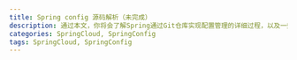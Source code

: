 ```yaml
---
title: Spring config 源码解析（未完成）
description: 通过本文，你将会了解Spring通过Git仓库实现配置管理的详细过程，以及一些线上的使用案例。
categories: SpringCloud, SpringConfig
tags: SpringCloud, SpringConfig
---
```

